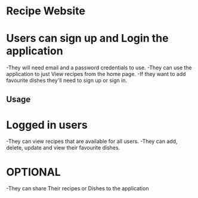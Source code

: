 # Recipe Website
# Users can sign up and Login the application
-They will need email and a password credentials to use. -They can use the application to just View recipes from the home page. -If they want to add favourite dishes they'll need to sign up or sign in.

## Usage
# Logged in users
-They can view recipes that are available for all users. -They can add, delete, update and view their favourite dishes.

# OPTIONAL
-They can share Their recipes or Dishes to the application
